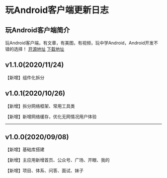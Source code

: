 # 玩Android客户端更新日志
## 玩Android客户端简介
玩Android客户端，有文章，有美图，有视频，玩中学Android，Android开发不错的选择！
[开源地址](https://github.com/fengyongge/WanAndroidClient)
[下载地址](https://www.pgyer.com/lZUG)

v1.1.0(2020/11/24)
-----------------
【新增】组件化拆分


v1.0.1(2020/10/26)
-----------------
【新增】拆分网络框架、常用工具类

【新增】新增网络缓存，优化无网情况用户体验

-----------------

v1.0.0(2020/09/08)
-----------------
【新增】基础库搭建

【新增】主应用新增首页、公众号、广场、开眼、我的

【新增】项目、体系、问答、面试、妹子